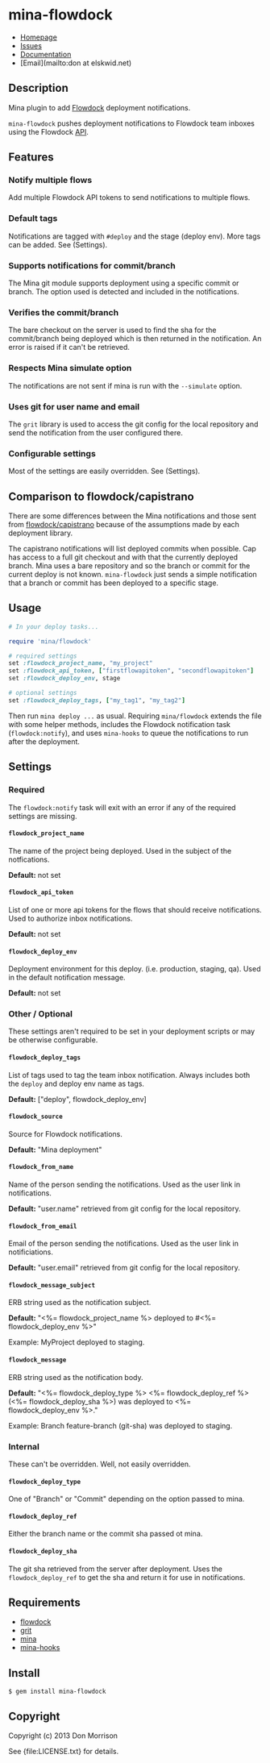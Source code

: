 # mina-flowdock

* [Homepage](https://github.com/elskwid/mina-flowdock#readme)
* [Issues](https://github.com/elskwid/mina-flowdock/issues)
* [Documentation](http://rubydoc.info/gems/mina-flowdock/frames)
* [Email](mailto:don at elskwid.net)

## Description

Mina plugin to add [Flowdock](http://flowdock.com) deployment notifications.

`mina-flowdock` pushes deployment notifications to Flowdock team inboxes using
the Flowdock [API](https://github.com/flowdock/flowdock-api/).

## Features

### Notify multiple flows

Add multiple Flowdock API tokens to send notifications to multiple flows.

### Default tags

Notifications are tagged with `#deploy` and the stage (deploy env). More
tags can be added. See (Settings).

### Supports notifications for commit/branch

The Mina git module supports deployment using a specific commit or branch.
The option used is detected and included in the notifications.

### Verifies the commit/branch

The bare checkout on the server is used to find the sha for the commit/branch
being deployed which is then returned in the notification. An error is raised
if it can't be retrieved.

### Respects Mina simulate option

The notifications are not sent if mina is run with the `--simulate` option.

### Uses git for user name and email

The `grit` library is used to access the git config for the local repository
and send the notification from the user configured there.

### Configurable settings

Most of the settings are easily overridden. See (Settings).

## Comparison to flowdock/capistrano

There are some differences between the Mina notifications and those sent
from [flowdock/capistrano](https://github.com/flowdock/flowdock-api/blob/master/lib/flowdock/capistrano.rb)
because of the assumptions made by each deployment library.

The capistrano notifications will list deployed commits when possible. Cap
has access to a full git checkout and with that the currently deployed branch.
Mina uses a bare repository and so the branch or commit for the current
deploy is not known. `mina-flowdock` just sends a simple notification that a
branch or commit has been deployed to a specific stage.

## Usage

```ruby
# In your deploy tasks...

require 'mina/flowdock'

# required settings
set :flowdock_project_name, "my_project"
set :flowdock_api_token, ["firstflowapitoken", "secondflowapitoken"]
set :flowdock_deploy_env, stage

# optional settings
set :flowdock_deploy_tags, ["my_tag1", "my_tag2"]
```

Then run `mina deploy ...` as usual. Requiring `mina/flowdock` extends the
file with some helper methods, includes the Flowdock notification task
(`flowdock:notify`), and uses `mina-hooks` to queue the notifications to
run after the deployment.

## Settings

### Required

The `flowdock:notify` task will exit with an error if any of the required
settings are missing.

#### `flowdock_project_name`

The name of the project being deployed. Used in the subject of the notfications.

**Default:** not set

#### `flowdock_api_token`

List of one or more api tokens for the flows that should receive notifications.
Used to authorize inbox notifications.

**Default:** not set

#### `flowdock_deploy_env`

Deployment environment for this deploy. (i.e. production, staging, qa). Used
in the default notification message.

**Default:** not set

### Other / Optional

These settings aren't required to be set in your deployment scripts or may
be otherwise configurable.

#### `flowdock_deploy_tags`

List of tags used to tag the team inbox notification. Always includes both
the `deploy` and deploy env name as tags.

**Default:** ["deploy", flowdock_deploy_env]

#### `flowdock_source`

Source for Flowdock notifications.

**Default:** "Mina deployment"

#### `flowdock_from_name`

Name of the person sending the notifications. Used as the user link in
notifications.

**Default:** "user.name" retrieved from git config for the local repository.

#### `flowdock_from_email`

Email of the person sending the notifications. Used as the user link in
notificiations.

**Default:** "user.email" retrieved from git config for the local repository.

#### `flowdock_message_subject`

ERB string used as the notification subject.

**Default:** "<%= flowdock_project_name %> deployed to #<%= flowdock_deploy_env %>"

Example: MyProject deployed to staging.

#### `flowdock_message`

ERB string used as the notification body.

**Default:** "<%= flowdock_deploy_type %> <%= flowdock_deploy_ref %> (<%= flowdock_deploy_sha %>) was deployed to <%= flowdock_deploy_env %>."

Example: Branch feature-branch (git-sha) was deployed to staging.

### Internal

These can't be overridden. Well, not easily overridden.

#### `flowdock_deploy_type`

One of "Branch" or "Commit" depending on the option passed to mina.

#### `flowdock_deploy_ref`

Either the branch name or the commit sha passed ot mina.

#### `flowdock_deploy_sha`

The git sha retrieved from the server after deployment. Uses the
`flowdock_deploy_ref` to get the sha and return it for use in notifications.

## Requirements

  * [flowdock](https://github.com/flowdock/flowdock-api/)
  * [grit](https://github.com/mojombo/grit)
  * [mina](https://github.com/nadarei/mina)
  * [mina-hooks](https://github.com/elskwid/mina-hooks)

## Install

    $ gem install mina-flowdock

## Copyright

Copyright (c) 2013 Don Morrison

See {file:LICENSE.txt} for details.
